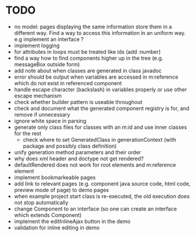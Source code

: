 TODO
====

- no model: pages displaying the same information store them in a different way. 
  Find a way to access this information in an uniform way. e.g implement an interface ?
- implement logging
- for attributes in loops must be treated like ids (add :number) 
- find a way how to find components higher up in the tree (e.g. messageBox outside form)
- add note about when classes are generated in class javadoc
- error should be output when variables are accessed in m:reference which do not exist in referenced component
- handle escape character (backslash) in variables properly or use other escape mechanism
- check whether builder pattern is useable throughout
- check and document what the generated component registry is for, and remove if unnecessary
- ignore white space in parsing
- generate only class files for classes with an m:id and use inner classes for the rest
  - check where to set GeneratedClass in generationContext (with package and possibly class definition)
- unify generation method parameters and their order
- why does xml header and doctype not get rendered?
- defaultRendered does not work for root elements and m:reference element
- implement bookmarkeable pages
- add link to relevant pages (e.g. component java source code, html code, preview mode of page) to demo pages
- when example project start class is re-executed, the old execution does not stop automatically
- change Component to an interface (so one can create an interface which extends Component)
- implement the editInlineAjax button in the demo
- validation for inline editing in demo
